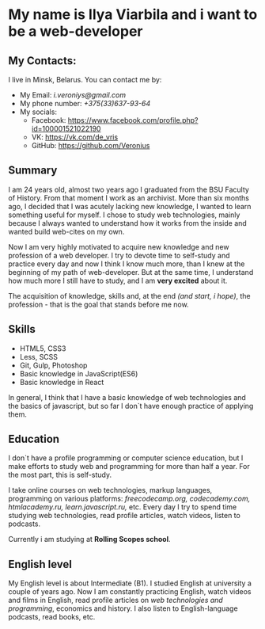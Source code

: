 # My name is Ilya Viarbila and i want to be a web-developer
## My Contacts:
I live in Minsk, Belarus.
You can contact me by:
- My Email: _i.veroniys@gmail.com_
- My phone number: _+375(33)637-93-64_
- My socials: 
  - Facebook: https://www.facebook.com/profile.php?id=100001521022190
  - VK: https://vk.com/de_vris
  - GitHub: https://github.com/Veronius
## Summary
I am 24 years old, almost two years ago I graduated from the BSU Faculty of History. From that moment I work as an archivist. More than six months ago, I decided that I was acutely lacking new knowledge, I wanted to learn something useful for myself. I chose to study web technologies, mainly because I always wanted to understand how it works from the inside and wanted build web-cites on my own.

Now I am very highly motivated to acquire new knowledge and new profession of a web developer. I try to devote time to self-study and practice every day and now I think I know much more, than I knew at the beginning of my path of web-developer. But at the same time, I understand how much more I still have to study, and I am **very excited** about it. 

The acquisition of knowledge, skills and, at the end _(and start, i hope)_, the profession - that is the goal that stands before me now.

## Skills
 - HTML5, CSS3
 - Less, SCSS
 - Git, Gulp, Photoshop
 - Basic knowledge in JavaScript(ES6) 
 - Basic knowledge in React 
 
 In general, I think that I have a basic knowledge of web technologies and the basics of javascript, but so far I don`t have enough practice of applying them.
## Education
I don`t have a profile programming or computer science education, but I make efforts to study web and programming for more than half a year. For the most part, this is self-study. 

I take online courses on web technologies, markup languages, programming on various platforms: _freecodecamp.org, codecademy.com, htmlacademy.ru, learn.javascript.ru,_ etc. Every day I try to spend time studying web technologies, read profile articles, watch videos, listen to podcasts.

Currently i am studying at **Rolling Scopes school**.
## English level
My English level is about Intermediate (B1). I studied English at university a couple of years ago. Now I am constantly practicing English, watch videos and films in English, read profile articles on _web technologies and programming_, economics and history. I also listen to English-language podcasts, read books, etc.
